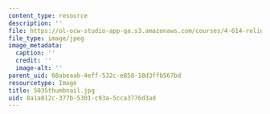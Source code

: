```yaml
---
content_type: resource
description: ''
file: https://ol-ocw-studio-app-qa.s3.amazonaws.com/courses/4-614-religious-architecture-and-islamic-cultures-fall-2002/8a1a012c377b5301c93a5cca3776d3ad_5035thumbnail.jpg
file_type: image/jpeg
image_metadata:
  caption: ''
  credit: ''
  image-alt: ''
parent_uid: 68abeaab-4eff-532c-e858-18d3ffb567bd
resourcetype: Image
title: 5035thumbnail.jpg
uid: 8a1a012c-377b-5301-c93a-5cca3776d3ad
---
```

